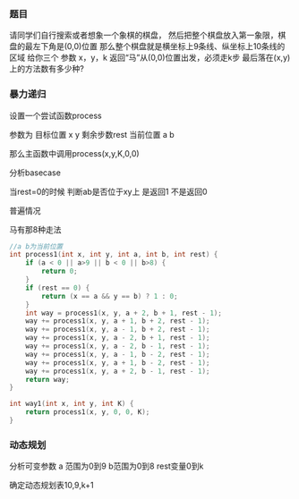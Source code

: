 ### 题目

请同学们自行搜索或者想象一个象棋的棋盘，
然后把整个棋盘放入第一象限，棋盘的最左下角是(0,0)位置
那么整个棋盘就是横坐标上9条线、纵坐标上10条线的区域
给你三个 参数 x，y，k
返回“马”从(0,0)位置出发，必须走k步
最后落在(x,y)上的方法数有多少种? 

### 暴力递归

设置一个尝试函数process

参数为 目标位置 x y 剩余步数rest 当前位置 a b

那么主函数中调用process(x,y,K,0,0)

分析basecase

当rest=0的时候 判断ab是否位于xy上 是返回1 不是返回0

普遍情况

马有那8种走法

```cpp
//a b为当前位置
int process1(int x, int y, int a, int b, int rest) {
    if (a < 0 || a>9 || b < 0 || b>8) {
        return 0;
    }
    if (rest == 0) {
        return (x == a && y == b) ? 1 : 0;
    }
    int way = process1(x, y, a + 2, b + 1, rest - 1);
    way += process1(x, y, a + 1, b + 2, rest - 1);
    way += process1(x, y, a - 1, b + 2, rest - 1);
    way += process1(x, y, a - 2, b + 1, rest - 1);
    way += process1(x, y, a - 2, b - 1, rest - 1);
    way += process1(x, y, a - 1, b - 2, rest - 1);
    way += process1(x, y, a + 1, b - 2, rest - 1);
    way += process1(x, y, a + 2, b - 1, rest - 1);
    return way;
}

int way1(int x, int y, int K) {
    return process1(x, y, 0, 0, K);
}
```

### 动态规划

分析可变参数 a 范围为0到9 b范围为0到8 rest变量0到k

确定动态规划表10,9,k+1

```

```





